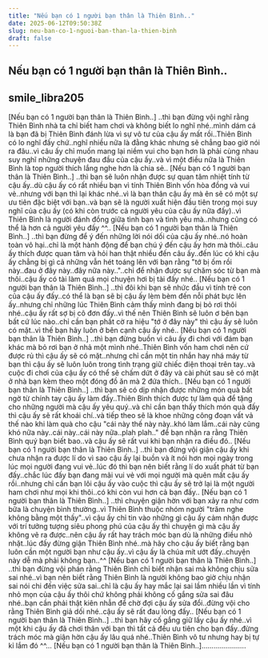 ```yaml
---
title: "Nếu bạn có 1 người bạn thân là Thiên Bình.."
date: 2025-06-12T09:50:38Z
slug: neu-ban-co-1-nguoi-ban-than-la-thien-binh
draft: false
---
```


## Nếu bạn có 1 người bạn thân là Thiên Bình..

## smile_libra205

[Nếu bạn có 1 người bạn thân là Thiên Bình..]
..thì bạn đừng vội nghĩ rằng Thiên Bình nhà ta chỉ biết ham chơi và không biết lo nghĩ nhé..mình dám cá là bạn đã bị Thiên Bình đánh lừa vì sự vô tư của cậu ấy mất rồi..Thiên Bình có lo nghĩ đấy chứ..nghĩ nhiều nữa là đằng khác nhưng sẽ chẳng bao giờ nói ra đâu..vì câu ấy chỉ muốn mang lại niềm vui cho bạn hơn là phải cùng nhau suy nghĩ những chuyện đau đầu của cậu ấy..và vì một điều nữa là Thiên Bình là top người thích lắng nghe hơn là chia sẻ..
[Nếu bạn có 1 người bạn thân là Thiên Bình..]
..thì bạn sẽ luôn nhận được sự quan tâm nhiệt tính từ cậu ấy..dù cậu ấy có rất nhiều bạn vì tính Thiên Bình vốn hòa đồng và vui vẻ..nhưng với bạn thì lại khác nhé..vì là bạn thân cậu ấy mà ên sẽ có một sự ưu tiên đặc biệt với bạn..và bạn sẽ là người xuất hiện đầu tiên trong mọi suy nghĩ của cậu ấy (có khi còn trước cả người yêu của cậu ấy nữa đấy)..vì Thiên Bình là người đánh đồng giữa tình bạn và tình yêu mà..nhưng cũng có thể là hơn cả người yêu đấy ^^..
[Nếu bạn có 1 người bạn thân là Thiên Bình..]
..thì bạn đừng để ý đến những lời nói dối của cậu ấy nhé..nó hoàn toàn vô hại..chỉ là một hành động để bạn chú ý đến cậu ấy hơn mà thôi..câu ấy thích được quan tâm và hỏi han thật nhiều đến câu ấy..đến lúc có khi cậu ấy chẳng bị gì cả những vẫn hét toáng lên với bạn rằng "tớ bị ốm rồi này..đau ở đây này..đây nữa này.."..chỉ để nhận được sự chăm sóc từ bạn mà thôi..cậu ấy có tài làm quá mọi chuyện hơi bị tài đấy nhé..
[Nếu bạn có 1 người bạn thân là Thiên Bình..]
..thì đôi khi bạn sẽ nhức đầu vì tính trẻ con của cậu ấy đấy..có thể là bạn sẽ bị cậu ấy lèm bèm đến nỗi phát bực lên ấy..nhưng chỉ những lúc Thiên Bình cảm thấy mình đang bị bỏ rơi thôi nhé..cậu ấy rất sợ bị cô đơn đấy..vì thế nên Thiên Bình sẽ luôn ơ bên bạn bất cứ lúc nào..chỉ cần bạn phất cờ ra hiệu "tớ ở đây này" thì cậu ấy sẽ luôn có mặt..vì thế bạn hãy luôn ở bên cạnh cậu ấy nhé..
[Nếu bạn có 1 người bạn thân là Thiên Bình..]
..thì bạn đừng buồn vì câu ấy đi chơi với đám bạn khác mà bỏ rơi bạn ở nhả một mình nhé..Thiên Bình vốn ham chơi nên cứ được rủ thì cậu ấy sẽ có mặt..nhưng chỉ cần một tin nhắn hay nhá máy từ bạn thì cậu ấy sẽ luôn luôn trong tình trạng giữ chiếc điện thoại trên tay..và cuộc đi chơi của cậu ấy có thể sẽ chấm dứt ở đây và cài phút sau sẽ có mặt ở nhà bạn kèm theo một đóng đồ ăn mà 2 đứa thích..
[Nếu bạn có 1 người bạn thân là Thiên Bình..]
..thì bạn sẽ có dịp nhận được những món quà bất ngờ từ chính tay cậu ấy làm đấy..Thiên Bình thích được tự làm quà để tặng cho những người  mà cậu ấy yêu quý..và chỉ cần bạn thấy thích món quà đấy thì cậu ấy sẽ rất khoái chí..và tiếp theo sẽ là khoe những công đoạn vất vả thế nào khi làm quà cho cậu "cái này thế này này..khó làm lắm..cái này cũng khó nữa này..cái này..cái này nữa..plah plah.." để bạn nhận ra rằng Thiên Bình quý bạn biết bao..và cậu ấy sẽ rất vui khi bạn nhận ra điều đó..
[Nếu bạn có 1 người bạn thân là Thiên Bình..]
..thì bạn đừng vội giận cậu ấy khi chưa nhận ra được lí do vì sao cậu ấy lại buồn và ít nói hơn mọi ngày trong lúc mọi người đang vui vẻ..lúc đó thì bạn nên biết rằng lí do xuất phát từ bạn đấy..chắc lúc đấy bạn đang mãi vui vẻ với mọi người mà quên mất cậu ấy rồi..nhưng chỉ cần bạn lôi cậu ấy vào cuộc thì cậu ấy sẽ trở lại là một người ham chơi như mọi khi thôi..có khi còn vui hơn cả bạn đấy..
[Nếu bạn có 1 người bạn thân là Thiên Bình..]
..thì chuyện giận hờn với bạn xảy ra như cơm bữa là chuyện bình thường..vì Thiên Bình thuộc nhóm người "trăm nghe không bằng một thấy"..vì cậu ấy chỉ tin vào những gì cậu ấy cảm nhận được với trí tưởng tượng siêu phong phú của cậu ấy thì chuyện gì mà cậu ấy không vẽ ra được..nên cậu ấy rất hay trách móc bạn dù là những điều nhỏ nhặt..lúc đấy đừng giận Thiên Bình nhé..mà hãy cho cậu ấy biết rằng bạn luôn cần một người bạn như cậu ấy..vì cậu ấy là chúa mít ướt đấy..chuyện này dễ mà phải không bạn..^^
[Nếu bạn có 1 người bạn thân là Thiên Bình..]
..thì bạn đừng vội phán rằng Thiên Bình chỉ biết nhận sai mà không chịu sửa sai nhé..vì bạn nên biết rằng Thiên Bình là người không bao giờ chịu nhận sai nói chi đến việc sửa sai..chỉ là cậu ấy hay mắc lại sai lầm nhiều lần vì tính nhỏ mọn của cậu ấy thôi chứ không phải không cố gắng sửa sai đâu nhé..bạn cần phải thật kiên nhẫn để chờ đợi cậu ấy sửa đổi..đừng vội cho rằng Thiên Bình giả dối nhé..cậu ấy sẽ rất đau lòng đấy..
[Nếu bạn có 1 người bạn thân là Thiên Bình..]
..thì bạn hãy cố gắng giữ lấy cậu ấy nhé..vì một khi cậu ấy đã chơi thân với bạn thì tất cả đều ưu tiên cho bạn đấy..đừng trách móc mà giận hờn cậu ấy lâu quá nhé..Thiên Bình vô tư nhưng hay bị tự kỉ lắm đó ^^...
[Nếu bạn có 1 người bạn thân là Thiên Bình..]......................